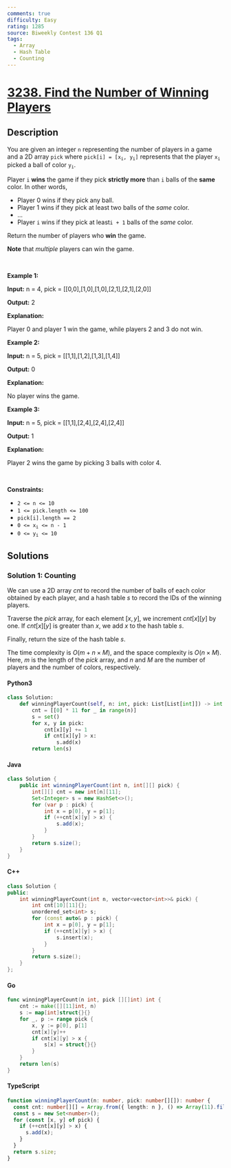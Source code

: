 ```yaml
---
comments: true
difficulty: Easy
rating: 1285
source: Biweekly Contest 136 Q1
tags:
  - Array
  - Hash Table
  - Counting
---
```


<!-- problem:start -->

# [3238. Find the Number of Winning Players](https://leetcode.com/problems/find-the-number-of-winning-players)

## Description

<!-- description:start -->

<p>You are given an integer <code>n</code> representing the number of players in a game and a 2D array <code>pick</code> where <code>pick[i] = [x<sub>i</sub>, y<sub>i</sub>]</code> represents that the player <code>x<sub>i</sub></code> picked a ball of color <code>y<sub>i</sub></code>.</p>

<p>Player <code>i</code> <strong>wins</strong> the game if they pick <strong>strictly more</strong> than <code>i</code> balls of the <strong>same</strong> color. In other words,</p>

<ul>
	<li>Player 0 wins if they pick any ball.</li>
	<li>Player 1 wins if they pick at least two balls of the <em>same</em> color.</li>
	<li>...</li>
	<li>Player <code>i</code> wins if they pick at least<code>i + 1</code> balls of the <em>same</em> color.</li>
</ul>

<p>Return the number of players who <strong>win</strong> the game.</p>

<p><strong>Note</strong> that <em>multiple</em> players can win the game.</p>

<p>&nbsp;</p>
<p><strong class="example">Example 1:</strong></p>

<div class="example-block">
<p><strong>Input:</strong> <span class="example-io">n = 4, pick = [[0,0],[1,0],[1,0],[2,1],[2,1],[2,0]]</span></p>

<p><strong>Output:</strong> <span class="example-io">2</span></p>

<p><strong>Explanation:</strong></p>

<p>Player 0 and player 1 win the game, while players 2 and 3 do not win.</p>
</div>

<p><strong class="example">Example 2:</strong></p>

<div class="example-block">
<p><strong>Input:</strong> <span class="example-io">n = 5, pick = [[1,1],[1,2],[1,3],[1,4]]</span></p>

<p><strong>Output:</strong> <span class="example-io">0</span></p>

<p><strong>Explanation:</strong></p>

<p>No player wins the game.</p>
</div>

<p><strong class="example">Example 3:</strong></p>

<div class="example-block">
<p><strong>Input:</strong> <span class="example-io">n = 5, pick = [[1,1],[2,4],[2,4],[2,4]]</span></p>

<p><strong>Output:</strong> <span class="example-io">1</span></p>

<p><strong>Explanation:</strong></p>

<p>Player 2 wins the game by picking 3 balls with color 4.</p>
</div>

<p>&nbsp;</p>
<p><strong>Constraints:</strong></p>

<ul>
	<li><code>2 &lt;= n &lt;= 10</code></li>
	<li><code>1 &lt;= pick.length &lt;= 100</code></li>
	<li><code>pick[i].length == 2</code></li>
	<li><code>0 &lt;= x<sub>i</sub> &lt;= n - 1 </code></li>
	<li><code>0 &lt;= y<sub>i</sub> &lt;= 10</code></li>
</ul>

<!-- description:end -->

## Solutions

<!-- solution:start -->

### Solution 1: Counting

We can use a 2D array $\textit{cnt}$ to record the number of balls of each color obtained by each player, and a hash table $\textit{s}$ to record the IDs of the winning players.

Traverse the $\textit{pick}$ array, for each element $[x, y]$, we increment $\textit{cnt}[x][y]$ by one. If $\textit{cnt}[x][y]$ is greater than $x$, we add $x$ to the hash table $\textit{s}$.

Finally, return the size of the hash table $\textit{s}$.

The time complexity is $O(m + n \times M)$, and the space complexity is $O(n \times M)$. Here, $m$ is the length of the $\textit{pick}$ array, and $n$ and $M$ are the number of players and the number of colors, respectively.

<!-- tabs:start -->

#### Python3

```python
class Solution:
    def winningPlayerCount(self, n: int, pick: List[List[int]]) -> int:
        cnt = [[0] * 11 for _ in range(n)]
        s = set()
        for x, y in pick:
            cnt[x][y] += 1
            if cnt[x][y] > x:
                s.add(x)
        return len(s)
```

#### Java

```java
class Solution {
    public int winningPlayerCount(int n, int[][] pick) {
        int[][] cnt = new int[n][11];
        Set<Integer> s = new HashSet<>();
        for (var p : pick) {
            int x = p[0], y = p[1];
            if (++cnt[x][y] > x) {
                s.add(x);
            }
        }
        return s.size();
    }
}
```

#### C++

```cpp
class Solution {
public:
    int winningPlayerCount(int n, vector<vector<int>>& pick) {
        int cnt[10][11]{};
        unordered_set<int> s;
        for (const auto& p : pick) {
            int x = p[0], y = p[1];
            if (++cnt[x][y] > x) {
                s.insert(x);
            }
        }
        return s.size();
    }
};
```

#### Go

```go
func winningPlayerCount(n int, pick [][]int) int {
	cnt := make([][11]int, n)
	s := map[int]struct{}{}
	for _, p := range pick {
		x, y := p[0], p[1]
		cnt[x][y]++
		if cnt[x][y] > x {
			s[x] = struct{}{}
		}
	}
	return len(s)
}
```

#### TypeScript

```ts
function winningPlayerCount(n: number, pick: number[][]): number {
  const cnt: number[][] = Array.from({ length: n }, () => Array(11).fill(0));
  const s = new Set<number>();
  for (const [x, y] of pick) {
    if (++cnt[x][y] > x) {
      s.add(x);
    }
  }
  return s.size;
}
```

<!-- tabs:end -->

<!-- solution:end -->

<!-- problem:end -->
